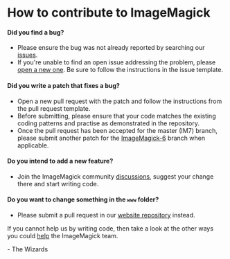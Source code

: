 # How to contribute to ImageMagick

#### **Did you find a bug?**

- Please ensure the bug was not already reported by searching our [issues](https://github.com/ImageMagick/ImageMagick/issues).
- If you're unable to find an open issue addressing the problem, please [open a new one](https://github.com/ImageMagick/ImageMagick/issues/new).
  Be sure to follow the instructions in the issue template.

#### **Did you write a patch that fixes a bug?**

- Open a new pull request with the patch and follow the instructions from the pull request template.
- Before submitting, please ensure that your code matches the existing coding patterns and practise as demonstrated in the repository.
- Once the pull request has been accepted for the master (IM7) branch, please submit another patch for the
  [ImageMagick-6](https://github.com/ImageMagick/ImageMagick/tree/ImageMagick-6) branch when applicable.

#### **Do you intend to add a new feature?**

- Join the ImageMagick community [discussions](https://github.com/ImageMagick/ImageMagick/discussions), suggest your change there and start writing code.

#### **Do you want to change something in the `www` folder?**

- Please submit a pull request in our [website repository](https://github.com/ImageMagick/Website) instead.

If you cannot help us by writing code, then take a look at the other ways you could [help](https://imagemagick.org/script/support.php) the ImageMagick team.

\- The Wizards
